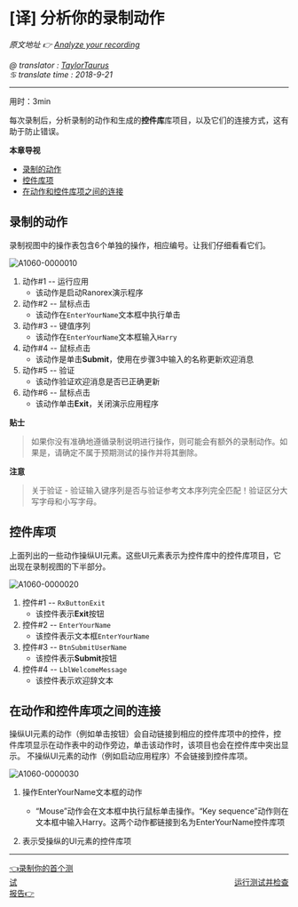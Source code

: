 # [译] 分析你的录制动作

*原文地址 👉 [Analyze your recording][0]*

*@ translator : [TaylorTaurus](https://github.com/taylortaurus)*    
*♋ translate time : 2018-9-21*    

---

用时：3min

每次录制后，分析录制的动作和生成的**控件库**库项目，以及它们的连接方式，这有助于防止错误。

**本章导视**

- [录制的动作](#录制的动作)
- [控件库项](#控件库项)
- [在动作和控件库项之间的连接](#在动作和控件库项之间的连接)

## 录制的动作

录制视图中的操作表包含6个单独的操作，相应编号。让我们仔细看看它们。

![A1060-0000010](https://gitee.com/taylortaurus/RX_UserGuide_GitBook_Picbed/raw/master/Ranorizeyourselfin20minutes/A1060-0000010.png)

1. 动作#1 -- 运行应用
    - 该动作是启动Ranorex演示程序 
2. 动作#2 -- 鼠标点击
    - 该动作在`EnterYourName`文本框中执行单击
3. 动作#3 -- 键值序列
    - 该动作在`EnterYourName`文本框输入`Harry`
4. 动作#4 -- 鼠标点击
    - 该动作是单击**Submit**，使用在步骤3中输入的名称更新欢迎消息
5. 动作#5 -- 验证
    - 该动作验证欢迎消息是否已正确更新
6. 动作#6 -- 鼠标点击
    - 该动作单击**Exit**，关闭演示应用程序 

**贴士**  
> 如果你没有准确地遵循录制说明进行操作，则可能会有额外的录制动作。如果是，请确定不属于预期测试的操作并将其删除。

**注意**  
> 关于验证 - 验证输入键序列是否与验证参考文本序列完全匹配！验证区分大写字母和小写字母。

## 控件库项

上面列出的一些动作操纵UI元素。这些UI元素表示为控件库中的控件库项目，它出现在录制视图的下半部分。

![A1060-0000020](https://gitee.com/taylortaurus/RX_UserGuide_GitBook_Picbed/raw/master/Ranorizeyourselfin20minutes/A1060-0000020.png)  

1. 控件#1 -- `RxButtonExit`
    - 该控件表示**Exit**按钮
2. 控件#2 -- `EnterYourName`
    - 该控件表示文本框`EnterYourName `
3. 控件#3 -- `BtnSubmitUserName`
    - 该控件表示**Submit**按钮
4. 控件#4 -- `LblWelcomeMessage`
    - 该控件表示欢迎辞文本

## 在动作和控件库项之间的连接

操纵UI元素的动作（例如单击按钮）会自动链接到相应的控件库项中的控件，控件库项显示在动作表中的动作旁边，单击该动作时，该项目也会在控件库中突出显示。
不操纵UI元素的动作（例如启动应用程序）不会链接到控件库项。

![A1060-0000030](https://gitee.com/taylortaurus/RX_UserGuide_GitBook_Picbed/raw/master/Ranorizeyourselfin20minutes/A1060-0000030.png)

1. 操作EnterYourName文本框的动作
    - “Mouse”动作会在文本框中执行鼠标单击操作。“Key sequence”动作则在文本框中输入Harry。这两个动作都链接到名为EnterYourName控件库项

2. 表示受操纵的UI元素的控件库项

---
[👈录制你的首个测试][1]&emsp;&emsp;&emsp;&emsp;&emsp;&emsp;&emsp;&emsp;&emsp;&emsp;&emsp;&emsp;&emsp;&emsp;&emsp;&emsp;&emsp;&emsp;&emsp;&emsp;&emsp;&emsp;&emsp;&emsp;&emsp;&emsp;&emsp;&emsp;[运行测试并检查报告👉][2]

[0]: https://www.ranorex.com/help/latest/ranorex-studio-fundamentals/ranorex-studio-fundamentals/5-analyze-recording/

[1]: .\4-record-first-test.html
[2]: .\6-run-test-check-report.html